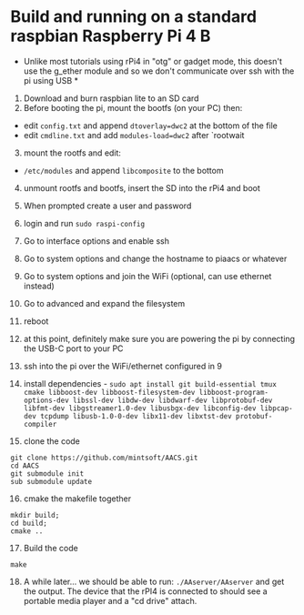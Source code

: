 # Build and running on a standard raspbian Raspberry Pi 4 B

* Unlike most tutorials using rPi4 in "otg" or gadget mode, this doesn't use the g_ether module and so we don't communicate over ssh with the pi using USB *


1. Download and burn raspbian lite to an SD card
2. Before booting the pi, mount the bootfs (on your PC) then: 
  - edit `config.txt` and append `dtoverlay=dwc2` at the bottom of the file
  - edit `cmdline.txt` and add `modules-load=dwc2` after `rootwait
3. mount the rootfs and edit:
  - `/etc/modules` and append `libcomposite` to the bottom 
4. unmount rootfs and bootfs, insert the SD into the rPi4 and boot
5. When prompted create a user and password
6. login and run `sudo raspi-config`
7. Go to interface options and enable ssh
8. Go to system options and change the hostname to piaacs or whatever
9. Go to system options and join the WiFi (optional, can use ethernet instead)
10. Go to advanced and expand the filesystem
11. reboot 
12. at this point, definitely make sure you are powering the pi by connecting the USB-C port to your PC
13. ssh into the pi over the WiFi/ethernet configured in 9

14. install dependencies - `sudo apt install git build-essential tmux cmake libboost-dev libboost-filesystem-dev libboost-program-options-dev libssl-dev libdw-dev libdwarf-dev libprotobuf-dev libfmt-dev libgstreamer1.0-dev libusbgx-dev libconfig-dev libpcap-dev tcpdump libusb-1.0-0-dev libx11-dev libxtst-dev protobuf-compiler`
15. clone the code 
```
git clone https://github.com/mintsoft/AACS.git
cd AACS
git submodule init
sub submodule update
```
16. cmake the makefile together
```
mkdir build;
cd build;
cmake ..
```
17. Build the code
```
make
```
18. A while later... we should be able to run: `./AAserver/AAserver` and get the output. The device that the rPI4 is connected to should see a portable media player and a "cd drive" attach. 

